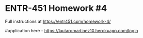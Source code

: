 # ENTR-451 Homework #4

Full instructions at https://entr451.com/homework-4/

#application here - https://lautaromartinez10.herokuapp.com/login
